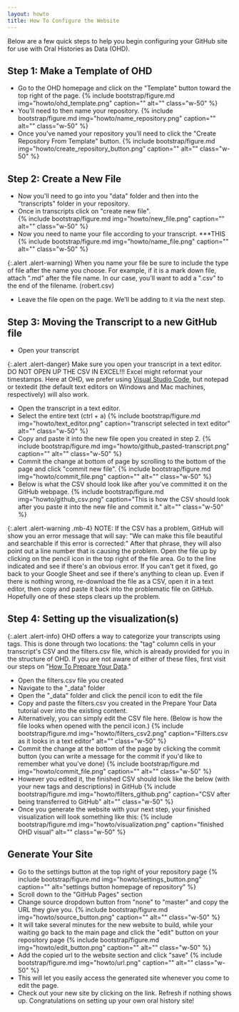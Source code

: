```yaml
---
layout: howto
title: How To Configure the Website
---
```


Below are a few quick steps to help you begin configuring your GitHub site for use with Oral Histories as Data (OHD). 

## Step 1: Make a Template of OHD

- Go to the OHD homepage and click on the "Template" button toward the top right of the page. 
{% include bootstrap/figure.md img="howto/ohd_template.png" caption="" alt="" class="w-50" %}
- You'll need to then name your repository.
{% include bootstrap/figure.md img="howto/name_repository.png" caption="" alt="" class="w-50" %}
- Once you've named your repository you'll need to click the "Create Repository From Template" button. 
{% include bootstrap/figure.md img="howto/create_repository_button.png" caption="" alt="" class="w-50" %}

## Step 2: Create a New File

- Now you'll need to go into you "data" folder and then into the "transcripts" folder in your repository. 
- Once in transcripts click on "create new file".  
{% include bootstrap/figure.md img="howto/new_file.png" caption="" alt="" class="w-50" %}
- Now you need to name your file according to your transcript. ***THIS 
{% include bootstrap/figure.md img="howto/name_file.png" caption="" alt="" class="w-50" %}

{:.alert .alert-warning}
When you name your file be sure to include the type of file after the name you choose. For example, if it is a mark down file, attach ".md" after the file name. In our case, you'll want to add a ".csv" to the end of the filename. (robert.csv)
- Leave the file open on the page. We'll be adding to it via the next step.

## Step 3: Moving the Transcript to a new GitHub file

- Open your transcript  

{:.alert .alert-danger}
Make sure you open your transcript in a text editor. DO NOT OPEN UP THE CSV IN EXCEL!!! Excel might reformat your timestamps. Here at OHD, we prefer using [Visual Studio Code](https://code.visualstudio.com/), but notepad or textedit (the default text editors on Windows and Mac machines, respectively) will also work. 
- Open the transcript in a text editor. 
- Select the entire text (ctrl + a) 
{% include bootstrap/figure.md img="howto/text_editor.png" caption="transcript selected in text editor" alt="" class="w-50" %}
- Copy and paste it into the new file open you created in step 2. 
{% include bootstrap/figure.md img="howto/github_pasted-transcript.png" caption="" alt="" class="w-50" %}
- Commit the change at bottom of page by scrolling to the bottom of the page and click "commit new file". 
{% include bootstrap/figure.md img="howto/commit_file.png" caption="" alt="" class="w-50" %}
- Below is what the CSV should look like after you've committed it on the GitHub webpage. 
{% include bootstrap/figure.md img="howto/github_csv.png" caption="This is how the CSV should look after you paste it into the new file and commit it." alt="" class="w-50" %}

{:.alert .alert-warning .mb-4}
NOTE: If the CSV has a problem, GitHub will show you an error message that will say: "We can make this file beautiful and searchable if this error is corrected:" After that phrase, they will also point out a line number that is causing the problem. Open the file up by clicking on the pencil icon in the top right of the file area. Go to the line indicated and see if there's an obvious error. If you can't get it fixed, go back to your Google Sheet and see if there's anything to clean up. Even if there is nothing wrong, re-download the file as a CSV, open it in a text editor, then copy and paste it back into the problematic file on GitHub. Hopefully one of these steps clears up the problem. 

## Step 4: Setting up the visualization(s)

{:.alert .alert-info}
OHD offers a way to categorize your transcripts using tags. This is done through two locations: the "tag" column cells in your transcript's CSV and the filters.csv file, which is already provided for you in the structure of OHD. If you are not aware of either of these files, first visit our steps on "[How To Prepare Your Data](prepareyourdata.html)." 

- Open the filters.csv file you created
- Navigate to the "_data" folder 
- Open the "_data" folder and click the pencil icon to edit the file
- Copy and paste the filters.csv you created in the Prepare Your Data tutorial over into the existing content. 
- Alternatively, you can simply edit the CSV file here. (Below is how the file looks when opened with the pencil icon.)
{% include bootstrap/figure.md img="howto/filters_csv2.png" caption="Filters.csv as it looks in a text editor" alt="" class="w-50" %}
- Commit the change at the bottom of the page by clicking the commit button (you can write a message for the commit if you'd like to remember what you've done)
{% include bootstrap/figure.md img="howto/commit_file.png" caption="" alt="" class="w-50" %}
- However you edited it, the finished CSV should look like the below (with your new tags and descriptions) in GitHub
{% include bootstrap/figure.md img="howto/filters_github.png" caption="CSV after being transferred to GitHub" alt="" class="w-50" %}
- Once you generate the website with your next step, your finished visualization will look something like this: 
{% include bootstrap/figure.md img="howto/visualization.png" caption="finished OHD visual" alt="" class="w-50" %}

## Generate Your Site

- Go to the settings button at the top right of your repository page
{% include bootstrap/figure.md img="howto/settings_button.png" caption="" alt="settings button homepage of repository" %}
- Scroll down to the "GitHub Pages" section
- Change source dropdown button from "none" to "master" and copy the URL they give you. 
{% include bootstrap/figure.md img="howto/source_button.png" caption="" alt="" class="w-50" %}
- It will take several minutes for the new website to build, while your waiting go back to the main page and click the "edit" button on your repository page
{% include bootstrap/figure.md img="howto/edit_button.png" caption="" alt="" class="w-50" %}
- Add the copied url to the website section and click "save" 
{% include bootstrap/figure.md img="howto/url.png" caption="" alt="" class="w-50" %}
- This will let you easily access the generated site whenever you come to edit the page. 
- Check out your new site by clicking on the link. Refresh if nothing shows up. Congratulations on setting up your own oral history site!

